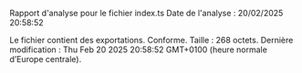 Rapport d'analyse pour le fichier index.ts
Date de l'analyse : 20/02/2025 20:58:52

Le fichier contient des exportations. Conforme. Taille : 268 octets. Dernière modification : Thu Feb 20 2025 20:58:52 GMT+0100 (heure normale d’Europe centrale).
